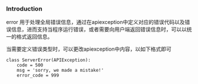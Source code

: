 ### Introduction


error 用于处理全局错误信息，通过在apiexception中定义对应的错误代码以及错误信息，进而支持当程序运行错误，或者需要向用户端返回错误信息时，可以以统一的格式返回信息。

当需要定义错误类型时，可以更改apiexception中内容，以如下格式即可

```
class ServerError(APIException):
    code = 500
    msg = 'sorry, we made a mistake!'
    error_code = 999
```
